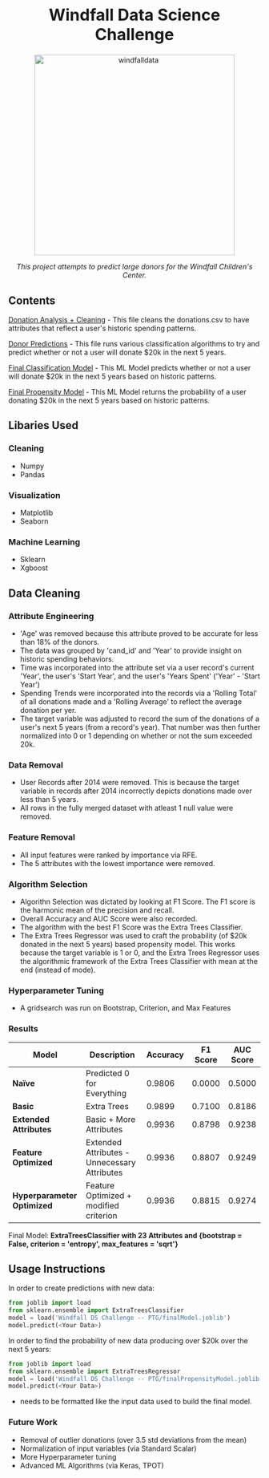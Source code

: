 <h1 align="center" style="font-weight:bold;font-size:32px;">Windfall Data Science Challenge</h1>

<div align="center">
  <img src="https://windfalldata.com/wp-content/uploads/2020/07/Windfall-Logo-348x120-1.png" alt="windfalldata" height="400"/>
  <br>
  <p id="desc" style="font-style:italic;text-align:center;">This project attempts to predict large donors for the Windfall Children's Center. </p>
</div>

## Contents
 [Donation Analysis + Cleaning](/Windfall_Analysis+Cleaning.ipynb) - This file cleans the donations.csv to have attributes that reflect a user's historic spending patterns.
 
 [Donor Predictions](/WindFall_Predictions.ipynb) - This file runs various classification algorithms to try and predict whether or not a user will donate $20k in the next 5 years.

 [Final Classification Model](/Windfall%20DS%20Challenge%20--%20PTG/finalModel.joblib) - This ML Model predicts whether or not a user will donate $20k in the next 5 years based on historic patterns.

 [Final Propensity Model](/Windfall%20DS%20Challenge%20--%20PTG/finalPropensityModel.joblib) - This ML Model returns the probability of a user donating $20k in the next 5 years based on historic patterns.

## Libaries Used
### Cleaning
* Numpy
* Pandas

### Visualization
* Matplotlib
* Seaborn

### Machine Learning
* Sklearn
* Xgboost

## Data Cleaning
### Attribute Engineering
* 'Age' was removed because this attribute proved to be accurate for less than 18% of the donors.
* The data was grouped by 'cand_id' and 'Year' to provide insight on historic spending behaviors.
* Time was incorporated into the attribute set via a user record's current 'Year', the user's 'Start Year', and the user's 'Years Spent' ('Year' - 'Start Year')
* Spending Trends were incorporated into the records via a 'Rolling Total' of all donations made and a 'Rolling Average' to reflect the average donation per yer.
* The target variable was adjusted to record the sum of the donations of a user's next 5 years (from a record's year). That number was then further normalized into 0 or 1 depending on whether or not the sum exceeded 20k.

### Data Removal
* User Records after 2014 were removed. This is because the target variable in records after 2014 incorrectly depicts donations made over less than 5 years.
* All rows in the fully merged dataset with atleast 1 null value were removed.  

### Feature Removal
* All input features were ranked by importance via RFE.
* The 5 attributes with the lowest importance were removed.

### Algorithm Selection
* Algorithn Selection was dictated by looking at F1 Score. The F1 score is the harmonic mean of the precision and recall.
* Overall Accuracy and AUC Score were also recorded.
* The algorithm with the best F1 Score was the Extra Trees Classifier.
* The Extra Trees Regressor was used to craft the probability (of $20k donated in the next 5 years) based propensity model. This works because the target variable is 1 or 0, and the Extra Trees Regressor uses the algorithmic framework of the Extra Trees Classifier with mean at the end (instead of mode).

### Hyperparameter Tuning
* A gridsearch was run on Bootstrap, Criterion, and Max Features

### Results
| Model | Description | Accuracy | F1 Score | AUC Score |
| ----------- | ----------- | ----------- | ----------- | ----------- |
| **Naïve** | Predicted 0 for Everything | 0.9806 | 0.0000 | 0.5000 |
| **Basic** | Extra Trees | 0.9899 | 0.7100 | 0.8186 |
| **Extended Attributes** | Basic + More Attributes  | 0.9936 | 0.8798 | 0.9238 |
| **Feature Optimized** | Extended Attributes - Unnecessary Attributes | 0.9936 | 0.8807 | 0.9249 |
| **Hyperparameter Optimized** | Feature Optimized + modified criterion | 0.9936 | 0.8815 | 0.9274 |

Final Model: **ExtraTreesClassifier with 23 Attributes and {bootstrap = False, criterion = 'entropy', max_features = 'sqrt'}**

## Usage Instructions
In order to create predictions with new data:
```python
from joblib import load
from sklearn.ensemble import ExtraTreesClassifier
model = load('Windfall DS Challenge -- PTG/finalModel.joblib')
model.predict(<Your Data>)
```
In order to find the probability of new data producing over $20k over the next 5 years:
```python
from joblib import load
from sklearn.ensemble import ExtraTreesRegressor
model = load('Windfall DS Challenge -- PTG/finalPropensityModel.joblib')
model.predict(<Your Data>)
```
* <Your Data> needs to be formatted like the input data used to build the final model.

### Future Work
* Removal of outlier donations (over 3.5 std deviations from the mean)
* Normalization of input variables (via Standard Scalar)
* More Hyperparameter tuning
* Advanced ML Algorithms (via Keras, TPOT)
